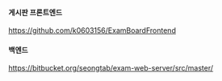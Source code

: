 #### 게시판 프론트엔드

https://github.com/k0603156/ExamBoardFrontend

#### 백엔드

https://bitbucket.org/seongtab/exam-web-server/src/master/
